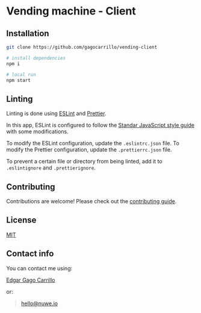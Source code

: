 # Vending machine - Client

## Installation

```bash
git clone https://github.com/gagocarrillo/vending-client
```

```bash
# install dependencies
npm i

# local run
npm start
```

## Linting

Linting is done using [ESLint](https://eslint.org/) and [Prettier](https://prettier.io/).

In this app, ESLint is configured to follow the [Standar JavaScript style guide](https://standardjs.com) with some modifications.

To modify the ESLint configuration, update the `.eslintrc.json` file. To modify the Prettier configuration, update the `.prettierrc.json` file.

To prevent a certain file or directory from being linted, add it to `.eslintignore` and `.prettierignore`.

## Contributing

Contributions are welcome! Please check out the [contributing guide](https://github.com/gagocarrilloedgar/vending-client/blob/main/CONTRIBUTING.md).

## License

[MIT](https://github.com/gagocarrilloedgar/vending-client/blob/master/LICENSE)

## Contact info

You can contact me using:

[Edgar Gago Carrillo](https://www.linkedin.com/in/gagocarrilloedgar/)

or:

> hello@nuwe.io
